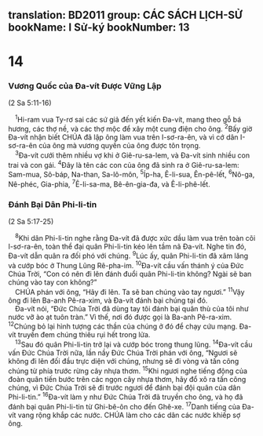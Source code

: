 translation: BD2011
group: CÁC SÁCH LỊCH-SỬ
bookName: I Sử-ký 
bookNumber: 13
-------

<div class="title"><h1>14</h1><h3>Vương Quốc của Ða-vít Ðược Vững Lập</h3><p>(2 Sa 5:11-16)</p></div>
<span class="verse 1su_14_1"> <sup>1</sup>Hi-ram vua Ty-rơ sai các sứ giả đến yết kiến Ða-vít, mang theo gỗ bá hương, các thợ nề, và các thợ mộc để xây một cung điện cho ông. </span>
<span class="verse 1su_14_2"><sup>2</sup>Bấy giờ Ða-vít nhận biết CHÚA đã lập ông làm vua trên I-sơ-ra-ên, và vì cớ dân I-sơ-ra-ên của ông mà vương quyền của ông được tôn trọng.<br/></span>
<span class="verse 1su_14_3"> <sup>3</sup>Ða-vít cưới thêm nhiều vợ khi ở Giê-ru-sa-lem, và Ða-vít sinh nhiều con trai và con gái. </span>
<span class="verse 1su_14_4"><sup>4</sup>Ðây là tên các con của ông đã sinh ra ở Giê-ru-sa-lem: Sam-mua, Sô-báp, Na-than, Sa-lô-môn, </span>
<span class="verse 1su_14_5"><sup>5</sup>Íp-ha, Ê-li-sua, Ên-pê-lết, </span>
<span class="verse 1su_14_6"><sup>6</sup>Nô-ga, Nê-phéc, Gia-phia, </span>
<span class="verse 1su_14_7"><sup>7</sup>Ê-li-sa-ma, Bê-ên-gia-đa, và Ê-li-phê-lết.<br/></span>
<div class="title"><h3>Ðánh Bại Dân Phi-li-tin</h3><p>(2 Sa 5:17-25)</p></div>
<span class="verse 1su_14_8"> <sup>8</sup>Khi dân Phi-li-tin nghe rằng Ða-vít đã được xức dầu làm vua trên toàn cõi I-sơ-ra-ên, toàn thể đại quân Phi-li-tin kéo lên tầm nã Ða-vít. Nghe tin đó, Ða-vít dẫn quân ra đối phó với chúng. </span>
<span class="verse 1su_14_9"><sup>9</sup>Lúc ấy, quân Phi-li-tin đã xâm lăng và cướp bóc ở Thung Lũng Rê-pha-im. </span>
<span class="verse 1su_14_10"><sup>10</sup>Ða-vít cầu vấn thánh ý của Ðức Chúa Trời, “Con có nên đi lên đánh đuổi quân Phi-li-tin không? Ngài sẽ ban chúng vào tay con không?”<br/> CHÚA phán với ông, “Hãy đi lên. Ta sẽ ban chúng vào tay ngươi.” </span>
<span class="verse 1su_14_11"><sup>11</sup>Vậy ông đi lên Ba-anh Pê-ra-xim, và Ða-vít đánh bại chúng tại đó.<br/> Ða-vít nói, “Ðức Chúa Trời đã dùng tay tôi đánh bại quân thù của tôi như nước vỡ ào ạt tuôn tràn.” Vì thế, nơi đó được gọi là Ba-anh Pê-ra-xim. </span>
<span class="verse 1su_14_12"><sup>12</sup>Chúng bỏ lại hình tượng các thần của chúng ở đó để chạy cứu mạng. Ða-vít truyền đem chúng thiêu rụi hết trong lửa.<br/></span>
<span class="verse 1su_14_13"> <sup>13</sup>Sau đó quân Phi-li-tin trở lại và cướp bóc trong thung lũng. </span>
<span class="verse 1su_14_14"><sup>14</sup>Ða-vít cầu vấn Ðức Chúa Trời nữa, lần nầy Ðức Chúa Trời phán với ông, “Ngươi sẽ không đi lên đối đầu trực diện với chúng, nhưng sẽ đi vòng và tấn công chúng từ phía trước rừng cây nhựa thơm. </span>
<span class="verse 1su_14_15"><sup>15</sup>Khi ngươi nghe tiếng động của đoàn quân tiến bước trên các ngọn cây nhựa thơm, hãy đổ xô ra tấn công chúng, vì Ðức Chúa Trời sẽ đi trước ngươi để đánh bại đội quân của dân Phi-li-tin.” </span>
<span class="verse 1su_14_16"><sup>16</sup>Ða-vít làm y như Ðức Chúa Trời đã truyền cho ông, và họ đã đánh bại quân Phi-li-tin từ Ghi-bê-ôn cho đến Ghê-xe. </span>
<span class="verse 1su_14_17"><sup>17</sup>Danh tiếng của Ða-vít vang rộng khắp các nước. CHÚA làm cho các dân các nước khiếp sợ ông.<br/></span>
